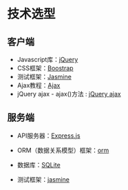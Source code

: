 # 技术选型

## 客户端

- Javascript库：[jQuery](http://jquery.com/)
- CSS框架：[Boostrap](http://getbootstrap.com/)
- 测试框架：[Jasmine](https://jasmine.github.io/pages/getting_started.html)
- Ajax教程：[Ajax](http://www.runoob.com/ajax/ajax-tutorial.html)
- jQuery ajax - ajax()方法 : [jQuery ajax](http://www.runoob.com/jquery/jquery-ref-ajax.html)




## 服务端

- API服务器：[Express.js](https://expressjs.com/en/starter/installing.html)

- ORM（数据关系模型）框架：[orm](https://www.npmjs.com/package/orm)

- 数据库：[SQLite](https://www.sqlite.org/quickstart.html)

- 测试框架：[jasmine](https://jasmine.github.io/pages/getting_started.html)


